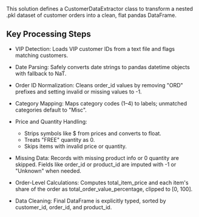 This solution defines a CustomerDataExtractor class to transform a nested .pkl dataset of customer orders into a clean, flat pandas DataFrame.

## Key Processing Steps

- VIP Detection: Loads VIP customer IDs from a text file and flags matching customers.

- Date Parsing: Safely converts date strings to pandas datetime objects with fallback to NaT.

- Order ID Normalization: Cleans order_id values by removing "ORD" prefixes and setting invalid or missing values to -1.

- Category Mapping: Maps category codes (1–4) to labels; unmatched categories default to "Misc".

- Price and Quantity Handling:
  - Strips symbols like $ from prices and converts to float.
  - Treats "FREE" quantity as 0.
  - Skips items with invalid price or quantity.

- Missing Data: Records with missing product info or 0 quantity are skipped. Fields like order_id or product_id are imputed with -1 or "Unknown" when needed.

- Order-Level Calculations: Computes total_item_price and each item's share of the order as total_order_value_percentage, clipped to [0, 100].

- Data Cleaning: Final DataFrame is explicitly typed, sorted by customer_id, order_id, and product_id.
